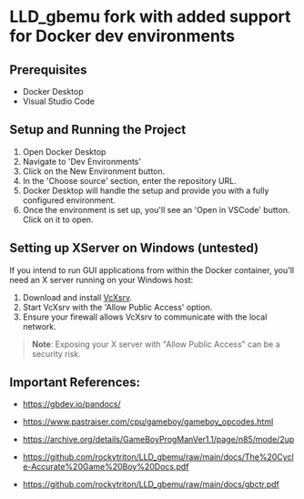 # LLD_gbemu fork with added support for Docker dev environments
    
## Prerequisites

- Docker Desktop
- Visual Studio Code

## Setup and Running the Project

1. Open Docker Desktop
2. Navigate to 'Dev Environments'
3. Click on the New Environment button.
4. In the 'Choose source' section, enter the repository URL.
5. Docker Desktop will handle the setup and provide you with a fully configured environment.
6. Once the environment is set up, you'll see an 'Open in VSCode' button. Click on it to open.

## Setting up XServer on Windows (untested)

If you intend to run GUI applications from within the Docker container, you'll need an X server running on your Windows host:

1. Download and install [VcXsrv](https://sourceforge.net/projects/vcxsrv/).
2. Start VcXsrv with the 'Allow Public Access' option.
3. Ensure your firewall allows VcXsrv to communicate with the local network.

> **Note**: Exposing your X server with "Allow Public Access" can be a security risk.

## Important References:

- https://gbdev.io/pandocs/

- https://www.pastraiser.com/cpu/gameboy/gameboy_opcodes.html

- https://archive.org/details/GameBoyProgManVer1.1/page/n85/mode/2up

- https://github.com/rockytriton/LLD_gbemu/raw/main/docs/The%20Cycle-Accurate%20Game%20Boy%20Docs.pdf

- https://github.com/rockytriton/LLD_gbemu/raw/main/docs/gbctr.pdf
